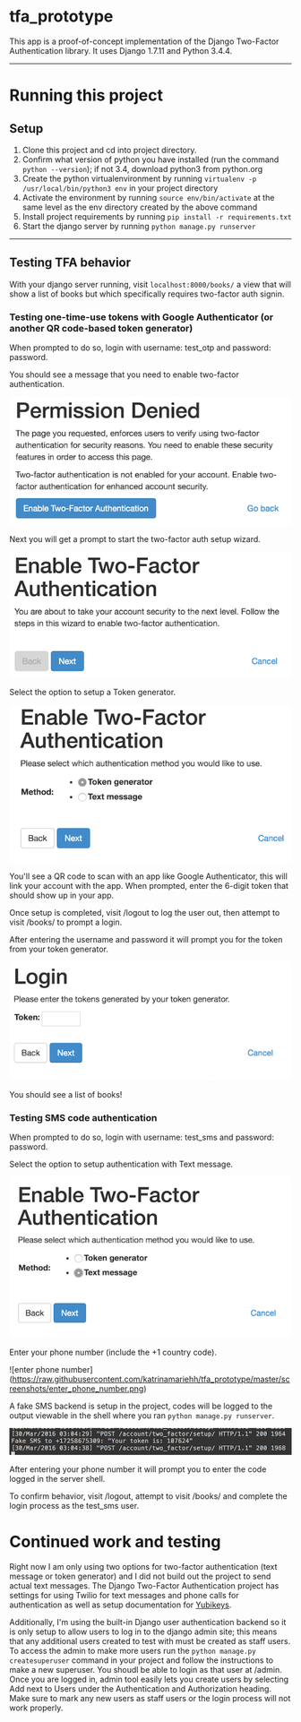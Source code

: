 # tfa_prototype

This app is a proof-of-concept implementation of the Django Two-Factor Authentication library.  It uses Django 1.7.11 and Python 3.4.4.

***

# Running this project

## Setup

1. Clone this project and cd into project directory.
2. Confirm what version of python you have installed (run the command `python --version`); if not 3.4, download python3 from python.org
3. Create the python virtualenvironment by running `virtualenv -p /usr/local/bin/python3 env` in your project directory
4. Activate the environment by running `source env/bin/activate` at the same level as the env directory created by the above command
5. Install project requirements by running `pip install -r requirements.txt`
6. Start the django server by running `python manage.py runserver`

***

## Testing TFA behavior

With your django server running, visit `localhost:8000/books/` a view that will show a list of books but which specifically requires two-factor auth signin.

### Testing one-time-use tokens with Google Authenticator (or another QR code-based token generator)
When prompted to do so, login with username: test_otp and password: password.

You should see a message that you need to enable two-factor authentication.

![two-factor auth message](https://raw.githubusercontent.com/katrinamariehh/tfa_prototype/master/screenshots/permission_denied.png)

Next you will get a prompt to start the two-factor auth setup wizard.

![begin wizard](https://raw.githubusercontent.com/katrinamariehh/tfa_prototype/master/screenshots/begin_wizard.png)

Select the option to setup a Token generator.

![select token generator](https://raw.githubusercontent.com/katrinamariehh/tfa_prototype/master/screenshots/select_token_generator.png)

You'll see a QR code to scan with an app like Google Authenticator, this will link your account with the app.  When prompted, enter the 6-digit token that should show up in your app.

Once setup is completed, visit /logout to log the user out, then attempt to visit /books/ to prompt a login.

After entering the username and password it will prompt you for the token from your token generator.

![enter token](https://raw.githubusercontent.com/katrinamariehh/tfa_prototype/master/screenshots/enter_token_from_generator.png)

You should see a list of books!

### Testing SMS code authentication
When prompted to do so, login with username: test_sms and password: password.

Select the option to setup authentication with Text message.

![select text message](https://raw.githubusercontent.com/katrinamariehh/tfa_prototype/master/screenshots/select_text_message.png)

Enter your phone number (include the +1 country code).

![enter phone number] (https://raw.githubusercontent.com/katrinamariehh/tfa_prototype/master/screenshots/enter_phone_number.png)

A fake SMS backend is setup in the project, codes will be logged to the output viewable in the shell where you ran `python manage.py runserver`.

![log output](https://raw.githubusercontent.com/katrinamariehh/tfa_prototype/master/screenshots/log_output.png)

After entering your phone number it will prompt you to enter the code logged in the server shell.

To confirm behavior, visit /logout, attempt to visit /books/ and complete the login process as the test_sms user.


# Continued work and testing

Right now I am only using two options for two-factor authentication (text message or token generator) and I did not build out the project to send actual text messages.  The Django Two-Factor Authentication project has settings for using Twilio for text messages and phone calls for authentication as well as setup documentation for [Yubikeys](https://www.yubico.com/products/yubikey-hardware/yubikey4/).  

Additionally, I'm using the built-in Django user authentication backend so it is only setup to allow users to log in to the django admin site; this means that any additional users created to test with must be created as staff users.  To access the admin to make more users run the `python manage.py createsuperuser` command in your project and follow the instructions to make a new superuser.  You shoudl be able to login as that user at /admin.  Once you are logged in, admin tool easily lets you create users by selecting Add next to Users under the Authentication and Authorization heading.  Make sure to mark any new users as staff users or the login process will not work properly.
